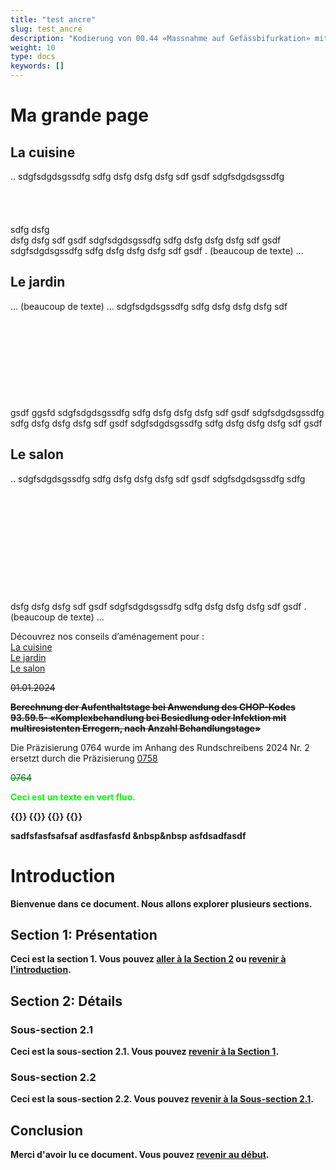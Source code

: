```yaml
---
title: "test ancre"
slug: test_ancre
description: "Kodierung von 00.44 «Massnahme auf Gefässbifurkation» mit Kodes unter 36.03.- und 36.08.-"
weight: 10
type: docs
keywords: []
---
```



<h1>Ma grande page</h1>
<h2 id="cuisine">La cuisine</h2>
<p>..
sdgfsdgdsgssdfg
sdfg
dsfg
dsfg
dsfg
sdf
gsdf
sdgfsdgdsgssdfg
<br>
<br><br><br><br>sdfg
dsfg
<br>
dsfg
dsfg
sdf
gsdf
sdgfsdgdsgssdfg
sdfg
dsfg
dsfg
dsfg
sdf
gsdf
sdgfsdgdsgssdfg
sdfg
dsfg
dsfg
dsfg
sdf
gsdf
. (beaucoup de texte) ...</p>
<h2 id="jardin">Le jardin</h2>
<p>... (beaucoup de texte) ...
sdgfsdgdsgssdfg
sdfg
dsfg
dsfg
dsfg
sdf
<br>
<br>
<br>
<br>
<br>
<br>
<br>
<br>
<br>

<br>
gsdf
ggsfd
sdgfsdgdsgssdfg
sdfg
dsfg
dsfg
dsfg
sdf
gsdf
sdgfsdgdsgssdfg
sdfg
dsfg
dsfg
dsfg
sdf
gsdf
sdgfsdgdsgssdfg
sdfg
dsfg
dsfg
dsfg
sdf
gsdf

</p>
<h2 id="salon">Le salon</h2>
<p>..
sdgfsdgdsgssdfg
sdfg
dsfg
dsfg
dsfg
sdf
gsdf
sdgfsdgdsgssdfg
sdfg
<br>
<br>
<br>
<br>
<br>
<br>
<br>
<br>
<br>
<br>
<br>
<br>
dsfg
dsfg
dsfg
sdf
gsdf
sdgfsdgdsgssdfg
sdfg
dsfg
dsfg
dsfg
sdf
gsdf
. (beaucoup de texte) ...</p>

<p>
Découvrez nos conseils d’aménagement pour :<br>
    <a href="#cuisine">La cuisine</a><br>
    <a href="#jardin">Le jardin</a><br>
    <a href="#salon">Le salon</a><br>
</p>




 ~~01.01.2024~~
 </b>   <b>

 
 ~~Berechnung der Aufenthaltstage bei Anwendung des CHOP-Kodes 93.59.5- «Komplexbehandlung bei Besiedlung oder Infektion mit multiresistenten Erregern, nach Anzahl Behandlungstage»~~

 </b>  
Die Präzisierung 0764 wurde im Anhang des Rundschreibens 2024 Nr. 2 ersetzt durch die Präzisierung <a href="#0758">0758</a><br>



<font color="green">

 ~~0764~~





</font><b>

<p style="color: #00FF00;">Ceci est un texte en vert fluo.</p>




{{<lineBreak>}}
{{<lineBreak>}}
{{<lineBreak>}}
{{<lineBreak>}}

sadfsfasfsafsaf
asdfasfasfd
&nbsp&nbsp
asfdsadfasdf



# Introduction

Bienvenue dans ce document. Nous allons explorer plusieurs sections.

## Section 1: Présentation

Ceci est la section 1. Vous pouvez [aller à la Section 2](#section-2-principale) ou [revenir à l'introduction](#introduction).

## Section 2: Détails

### Sous-section 2.1

Ceci est la sous-section 2.1. Vous pouvez [revenir à la Section 1](#section-1-présentation).

### Sous-section 2.2

Ceci est la sous-section 2.2. Vous pouvez [revenir à la Sous-section 2.1](#sous-section-21).

## Conclusion

Merci d'avoir lu ce document. Vous pouvez [revenir au début](#introduction).


